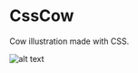 # CssCow

Cow illustration made with CSS.

![alt text](https://github.com/LostStruct24/CSS-Cat/blob/master/css-cow.png)
